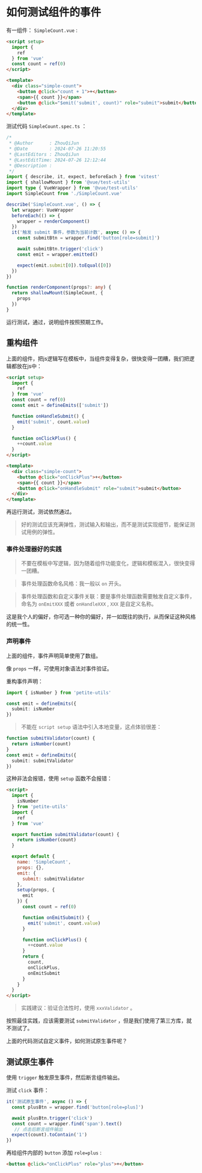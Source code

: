# 如何测试组件的事件

有一组件： `SimpleCount.vue` :

```HTML
<script setup>
  import {
    ref
  } from 'vue'
  const count = ref(0)
</script>

<template>
  <div class="simple-count">
    <button @click="count + 1">+</button>
    <span>{{ count }}</span>
    <button @click="$emit('submit', count)" role="submit">submit</button>
  </div>
</template>
```

测试代码 `SimpleCount.spec.ts` ：

```ts
/*
 * @Author      : ZhouQiJun
 * @Date        : 2024-07-26 11:20:55
 * @LastEditors : ZhouQiJun
 * @LastEditTime: 2024-07-26 12:12:44
 * @Description :
 */
import { describe, it, expect, beforeEach } from 'vitest'
import { shallowMount } from '@vue/test-utils'
import type { VueWrapper } from '@vue/test-utils'
import SimpleCount from './SimpleCount.vue'

describe('SimpleCount.vue', () => {
  let wrapper: VueWrapper
  beforeEach(() => {
    wrapper = renderComponent()
  })
  it('触发 submit 事件，参数为当前计数', async () => {
    const submitBtn = wrapper.find('button[role=submit]')

    await submitBtn.trigger('click')
    const emit = wrapper.emitted()

    expect(emit.submit[0]).toEqual([0])
  })
})

function renderComponent(props?: any) {
  return shallowMount(SimpleCount, {
    props
  })
}
```

运行测试，通过，说明组件按照预期工作。

## 重构组件

上面的组件，把js逻辑写在模板中，当组件变得复杂，很快变得一团糟，我们把逻辑都放在js中：

```html
<script setup>
  import {
    ref
  } from 'vue'
  const count = ref(0)
  const emit = defineEmits(['submit'])

  function onHandleSubmit() {
    emit('submit', count.value)
  }

  function onClickPlus() {
    ++count.value
  }
</script>

<template>
  <div class="simple-count">
    <button @click="onClickPlus">+</button>
    <span>{{ count }}</span>
    <button @click="onHandleSubmit" role="submit">submit</button>
  </div>
</template>
```

再运行测试，测试依然通过。

> 好的测试应该充满弹性，测试输入和输出，而不是测试实现细节，能保证测试用例的弹性。

### 事件处理器好的实践

> 不要在模板中写逻辑，因为随着组件功能变化，逻辑和模板混入，很快变得一团糟。

> 事件处理函数命名风格：我一般以 `on` 开头。

> 事件处理函数和自定义事件关联：要是事件处理函数需要触发自定义事件，命名为 `onEmitXXX` 或者 `onHandleXXX` , `XXX` 是自定义名称。

这是我个人的偏好，你可选一种你的偏好，并一如既往的执行，从而保证这种风格的统一性。

### 声明事件

上面的组件，事件声明简单使用了数组。

像 `props` 一样，可使用对象语法对事件验证。

重构事件声明：

```ts
import { isNumber } from 'petite-utils'

const emit = defineEmits({
  submit: isNumber
})
```

> 不能在 `script setup` 语法中引入本地变量，这点体验很差：

```ts
function submitValidator(count) {
  return isNumber(count)
}
const emit = defineEmits({
  submit: submitValidator
})
```

这种非法会报错，使用 `setup` 函数不会报错：

```html
<script>
  import {
    isNumber
  } from 'petite-utils'
  import {
    ref
  } from 'vue'

  export function submitValidator(count) {
    return isNumber(count)
  }

  export default {
    name: 'SimpleCount',
    props: {},
    emit: {
      submit: submitValidator
    },
    setup(props, {
      emit
    }) {
      const count = ref(0)

      function onEmitSubmit() {
        emit('submit', count.value)
      }

      function onClickPlus() {
        ++count.value
      }
      return {
        count,
        onClickPlus,
        onEmitSubmit
      }
    }
  }
</script>
```

> 实践建议：验证合法性时，使用 `xxxValidator` 。

按照最佳实践，应该需要测试 `submitValidator` ，但是我们使用了第三方库，就不测试了。

上面的代码测试自定义事件，如何测试原生事件呢？

## 测试原生事件

使用 `trigger` 触发原生事件，然后断言组件输出。

测试 `click` 事件：

```ts
it('测试原生事件', async () => {
  const plusBtn = wrapper.find('button[role=plus]')

  await plusBtn.trigger('click')
  const count = wrapper.find('span').text()
   // 点击后断言组件输出
  expect(count).toContain('1')
})
```

再给组件内部的 `button` 添加 `role=plus` :

```HTML
<button @click="onClickPlus" role="plus">+</button>
```
